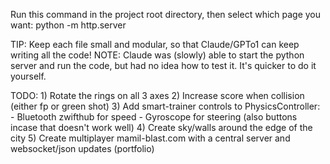 
Run this command in the project root directory, then select which page you want:
	python -m http.server

TIP: Keep each file small and modular, so that Claude/GPTo1 can keep writing all the code!
NOTE: Claude was (slowly) able to start the python server and run the code, but had no idea how to test it. It's quicker to do it yourself.


TODO:
	1) Rotate the rings on all 3 axes
	2) Increase score when collision (either fp or green shot)
	3) Add smart-trainer controls to PhysicsController:
		- Bluetooth zwifthub for speed
		- Gyroscope for steering (also buttons incase that doesn't work well)
	4) Create sky/walls around the edge of the city
	5) Create multiplayer mamil-blast.com with a central server and websocket/json updates (portfolio)


